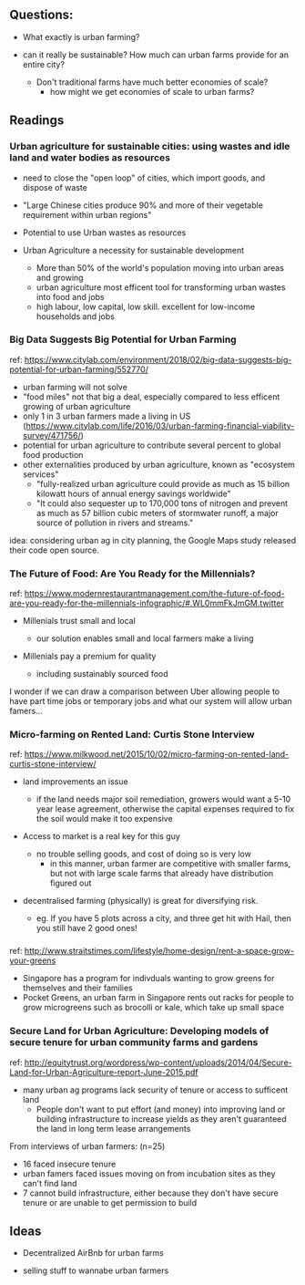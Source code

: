 


## Questions:
- What exactly is urban farming?
- can it really be sustainable? How much can urban farms provide for an entire city?

  - Don't traditional farms have much better economies of scale?
    - how might we get economies of scale to urban farms?




## Readings

### Urban agriculture for sustainable cities: using wastes and idle land and water bodies as resources

- need to close the "open loop" of cities, which import goods, and dispose of waste
- "Large Chinese cities produce 90% and more of their vegetable requirement within urban regions"
- Potential to use Urban wastes as resources

- Urban Agriculture a necessity for sustainable development
  - More than 50% of the world's population moving into urban areas and growing
  - urban agriculture most efficent tool for transforming urban wastes into food and jobs
  - high labour, low capital, low skill. excellent for low-income households and jobs


### Big Data Suggests Big Potential for Urban Farming 
ref: https://www.citylab.com/environment/2018/02/big-data-suggests-big-potential-for-urban-farming/552770/


- urban farming will not solve 
- "food miles" not that big a deal, especially compared to less efficent growing of urban agriculture
- only 1 in 3 urban farmers made a living in US (https://www.citylab.com/life/2016/03/urban-farming-financial-viability-survey/471756/)
- potential for urban agriculture to contribute several percent to global food production
- other externalities produced by urban agriculture, known as "ecosystem services"
  - "fully-realized urban agriculture could provide as much as 15 billion kilowatt hours of annual energy savings worldwide"
  - "It could also sequester up to 170,000 tons of nitrogen and prevent as much as 57 billion cubic meters of stormwater runoff, a major source of pollution in rivers and streams."

idea: considering urban ag in city planning, the Google Maps study released their code open source.




### The Future of Food: Are You Ready for the Millennials?
ref: https://www.modernrestaurantmanagement.com/the-future-of-food-are-you-ready-for-the-millennials-infographic/#.WL0mmFkJmGM.twitter

- Millenials trust small and local
  - our solution enables small and local farmers make a living

- Millenials pay a premium for quality
  - including sustainably sourced food


I wonder if we can draw a comparison between Uber allowing people to have part time jobs or temporary jobs and what our system will allow urban famers...



### Micro-farming on Rented Land: Curtis Stone Interview
ref: https://www.milkwood.net/2015/10/02/micro-farming-on-rented-land-curtis-stone-interview/

- land improvements an issue
  - if the land needs major soil remediation, growers would want a 5-10 year lease agreement, otherwise the capital expenses required to fix the soil would make it too expensive

- Access to market is a real key for this guy
  - no trouble selling goods, and cost of doing so is very low
    - in this manner, urban farmer are competitive with smaller farms, but not with large scale farms that already have distribution figured out

- decentralised farming (physically) is great for diversifying risk.
  - eg. If you have 5 plots across a city, and three get hit with Hail, then you still have 2 good ones!


### 
ref: http://www.straitstimes.com/lifestyle/home-design/rent-a-space-grow-your-greens

- Singapore has a program for indivduals wanting to grow greens for themselves and their families
- Pocket Greens, an urban farm in Singapore rents out racks for people to grow microgreens such as brocolli or kale, which take up small space


### Secure Land for Urban Agriculture: Developing models of secure tenure for urban community farms and gardens
ref: http://equitytrust.org/wordpress/wp-content/uploads/2014/04/Secure-Land-for-Urban-Agriculture-report-June-2015.pdf

- many urban ag programs lack security of tenure or access to sufficent land
  - People don't want to put effort (and money) into improving land or building infrastructure to increase yields as they aren't guaranteed the land in long term lease arrangements


From interviews of urban farmers: (n=25)
- 16 faced insecure tenure
- urban famers faced issues moving on from incubation sites as they can't find land
- 7 cannot build infrastructure, either because they don't have secure tenure or are unable to get permission to build


## Ideas
- Decentralized AirBnb for urban farms


- selling stuff to wannabe urban farmers

